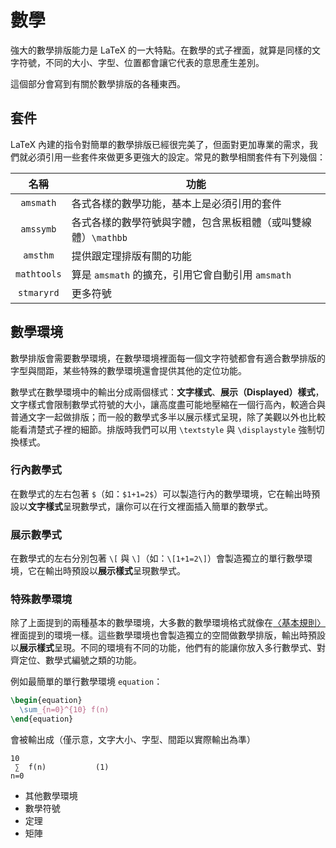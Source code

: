 # 數學
強大的數學排版能力是 LaTeX 的一大特點。在數學的式子裡面，就算是同樣的文字符號，不同的大小、字型、位置都會讓它代表的意思產生差別。

這個部分會寫到有關於數學排版的各種東西。

## 套件
LaTeX 內建的指令對簡單的數學排版已經很完美了，但面對更加專業的需求，我們就必須引用一些套件來做更多更強大的設定。常見的數學相關套件有下列幾個：

| 名稱      | 功能 |
|:---------:|------|
|`amsmath`  | 各式各樣的數學功能，基本上是必須引用的套件 |
|`amssymb`  | 各式各樣的數學符號與字體，包含黑板粗體（或叫雙線體）`\mathbb` |
|`amsthm`   | 提供跟定理排版有關的功能 |
|`mathtools`| 算是 `amsmath` 的擴充，引用它會自動引用 `amsmath` |
|`stmaryrd` | 更多符號 |

## 數學環境
數學排版會需要數學環境，在數學環境裡面每一個文字符號都會有適合數學排版的字型與間距，某些特殊的數學環境還會提供其他的定位功能。

數學式在數學環境中的輸出分成兩個樣式：**文字樣式**、**展示（Displayed）樣式**，文字樣式會限制數學式符號的大小，讓高度盡可能地壓縮在一個行高內，較適合與普通文字一起做排版；而一般的數學式多半以展示樣式呈現，除了美觀以外也比較能看清楚式子裡的細節。排版時我們可以用 `\textstyle` 與 `\displaystyle` 強制切換樣式。

### 行內數學式
在數學式的左右包著 `$`（如：`$1+1=2$`）可以製造行內的數學環境，它在輸出時預設以**文字樣式**呈現數學式，讓你可以在行文裡面插入簡單的數學式。

### 展示數學式
在數學式的左右分別包著 `\[` 與 `\]`（如：`\[1+1=2\]`）會製造獨立的單行數學環境，它在輸出時預設以**展示樣式**呈現數學式。

### 特殊數學環境
除了上面提到的兩種基本的數學環境，大多數的數學環境格式就像在[〈基本規則〉](../basics.md)裡面提到的環境一樣。這些數學環境也會製造獨立的空間做數學排版，輸出時預設以**展示樣式**呈現。不同的環境有不同的功能，他們有的能讓你放入多行數學式、對齊定位、數學式編號之類的功能。

例如最簡單的單行數學環境 `equation`：
```tex
\begin{equation}
  \sum_{n=0}^{10} f(n)
\end{equation}
```
會被輸出成（僅示意，文字大小、字型、間距以實際輸出為準）
```
10
 ∑  f(n)           (1)
n=0
```

- 其他數學環境
- 數學符號
- 定理
- 矩陣

